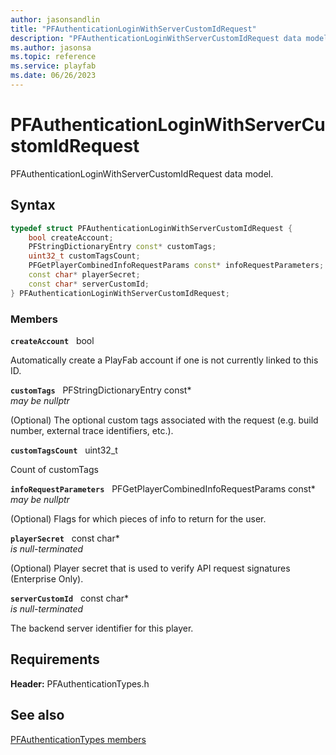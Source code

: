 ```yaml
---
author: jasonsandlin
title: "PFAuthenticationLoginWithServerCustomIdRequest"
description: "PFAuthenticationLoginWithServerCustomIdRequest data model."
ms.author: jasonsa
ms.topic: reference
ms.service: playfab
ms.date: 06/26/2023
---
```


# PFAuthenticationLoginWithServerCustomIdRequest  

PFAuthenticationLoginWithServerCustomIdRequest data model.  

## Syntax  
  
```cpp
typedef struct PFAuthenticationLoginWithServerCustomIdRequest {  
    bool createAccount;  
    PFStringDictionaryEntry const* customTags;  
    uint32_t customTagsCount;  
    PFGetPlayerCombinedInfoRequestParams const* infoRequestParameters;  
    const char* playerSecret;  
    const char* serverCustomId;  
} PFAuthenticationLoginWithServerCustomIdRequest;  
```
  
### Members  
  
**`createAccount`** &nbsp; bool  
  
Automatically create a PlayFab account if one is not currently linked to this ID.
  
**`customTags`** &nbsp; PFStringDictionaryEntry const*  
*may be nullptr*  
  
(Optional) The optional custom tags associated with the request (e.g. build number, external trace identifiers, etc.).
  
**`customTagsCount`** &nbsp; uint32_t  
  
Count of customTags
  
**`infoRequestParameters`** &nbsp; PFGetPlayerCombinedInfoRequestParams const*  
*may be nullptr*  
  
(Optional) Flags for which pieces of info to return for the user.
  
**`playerSecret`** &nbsp; const char*  
*is null-terminated*  
  
(Optional) Player secret that is used to verify API request signatures (Enterprise Only).
  
**`serverCustomId`** &nbsp; const char*  
*is null-terminated*  
  
The backend server identifier for this player.
  
  
## Requirements  
  
**Header:** PFAuthenticationTypes.h
  
## See also  
[PFAuthenticationTypes members](../pfauthenticationtypes_members.md)  

  
  

